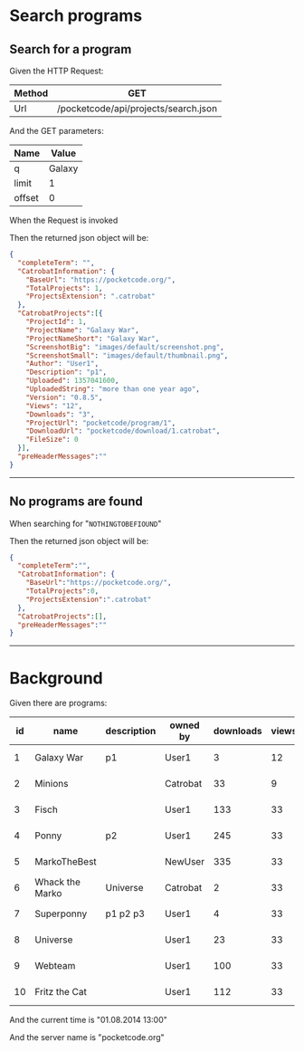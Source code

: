 # Search programs
> 

## Search for a program
> 

Given the HTTP Request:

| Method | GET |
| --- | --- |
| Url | /pocketcode/api/projects/search.json |
   
And the GET parameters:

| Name | Value |
| --- | --- |
| q | Galaxy |
| limit | 1 |
| offset | 0 |
   
When the Request is invoked
 
Then the returned json object will be:
```json
{
  "completeTerm": "",
  "CatrobatInformation": {
    "BaseUrl": "https://pocketcode.org/", 
    "TotalProjects": 1,
    "ProjectsExtension": ".catrobat"
  },
  "CatrobatProjects":[{
    "ProjectId": 1,
    "ProjectName": "Galaxy War",
    "ProjectNameShort": "Galaxy War",
    "ScreenshotBig": "images/default/screenshot.png",
    "ScreenshotSmall": "images/default/thumbnail.png",
    "Author": "User1",
    "Description": "p1",
    "Uploaded": 1357041600,
    "UploadedString": "more than one year ago",
    "Version": "0.8.5",
    "Views": "12",
    "Downloads": "3",
    "ProjectUrl": "pocketcode/program/1",
    "DownloadUrl": "pocketcode/download/1.catrobat",
    "FileSize": 0
  }],
  "preHeaderMessages":""
}
```
 
 


---

## No programs are found
> 

When searching for "`NOTHINGTOBEFIOUND`"
 
Then the returned json object will be:
```json
{
  "completeTerm":"",
  "CatrobatInformation": {
    "BaseUrl":"https://pocketcode.org/",
    "TotalProjects":0,
    "ProjectsExtension":".catrobat"
  },
  "CatrobatProjects":[],
  "preHeaderMessages":""
}
```
 
 


---

  
# Background

Given there are programs:

| id | name | description | owned by | downloads | views | upload time | version |
| --- | --- | --- | --- | --- | --- | --- | --- |
| 1 | Galaxy War | p1 | User1 | 3 | 12 | 01.01.2013 12:00 | 0.8.5 |
| 2 | Minions |  | Catrobat | 33 | 9 | 01.02.2013 13:00 | 0.8.5 |
| 3 | Fisch |  | User1 | 133 | 33 | 01.01.2012 13:00 | 0.8.5 |
| 4 | Ponny | p2 | User1 | 245 | 33 | 01.01.2012 13:00 | 0.8.5 |
| 5 | MarkoTheBest |  | NewUser | 335 | 33 | 01.01.2012 13:00 | 0.8.5 |
| 6 | Whack the Marko | Universe | Catrobat | 2 | 33 | 01.02.2012 13:00 | 0.8.5 |
| 7 | Superponny | p1 p2 p3 | User1 | 4 | 33 | 01.01.2012 12:00 | 0.8.5 |
| 8 | Universe |  | User1 | 23 | 33 | 01.01.2012 13:00 | 0.8.5 |
| 9 | Webteam |  | User1 | 100 | 33 | 01.01.2012 13:00 | 0.8.5 |
| 10 | Fritz the Cat |  | User1 | 112 | 33 | 01.01.2012 13:00 | 0.8.5 |
   
And the current time is &quot;01.08.2014 13:00&quot;
 
And the server name is &quot;pocketcode.org&quot;
 
 